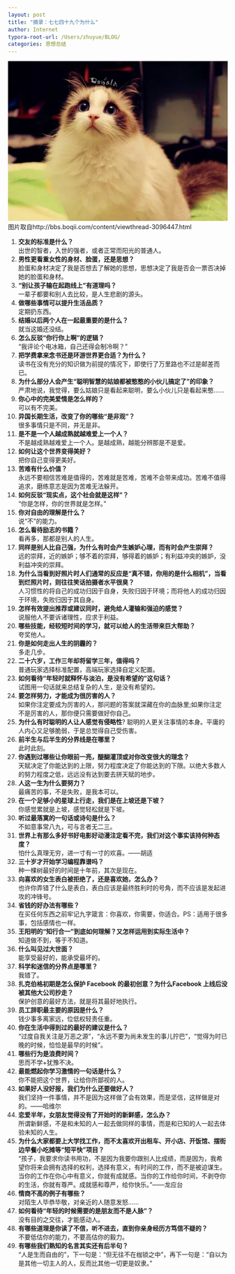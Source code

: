 ```yaml
---
layout: post
title: "摘录：七七四十九个为什么"
author: Internet
typora-root-url: /Users/zhuyue/BLOG/
categories: 思想总结
---
```


![image](/assets/img/psb.jpeg)图片取自http://bbs.boqii.com/content/viewthread-3096447.html

1. **交友的标准是什么？**  
   出世的智者，入世的强者，或者正常而阳光的普通人。  
2. **男性更看重女性的身材、脸蛋，还是思想？**  
   脸蛋和身材决定了我是否想去了解她的思想，思想决定了我是否会一票否决掉她的脸蛋和身材。  
3. **“别让孩子输在起跑线上”有道理吗？**  
   一辈子都要和别人去比较，是人生悲剧的源头。  
4. **做哪些事情可以提升生活品质？**  
   定期扔东西。  
5. **结婚以后两个人在一起最重要的是什么？**  
   就当这婚还没结。  
6. **怎么反驳“你行你上啊”的逻辑？**  
   “我评论个电冰箱，自己还得会制冷啊？”  
7. **把学费拿来念书还是环游世界更合适？为什么？**  
   读书在没有充分的知识做为前提的情况下，即使行了万里路也不过是邮差而已。  
8. **为什么部分人会产生“聪明智慧的姑娘都被憨憨的小伙儿搞定了”的印象？**  
   严肃地说，我觉得，要么姑娘只是看起来聪明，要么小伙儿只是看起来憨……  
9. **你心中的完美爱情是怎么样的？**  
   可以有不完美。  
10. **异国长期生活，改变了你的哪些“是非观”？**  
   很多事情只是不同，并无是非。  
11. **是不是一个人越成熟就越难爱上一个人？**  
   不是越成熟越难爱上一个人。是越成熟，越能分辨那是不是爱。  
12. **如何让这个世界变得美好？**  
   把你自己变得更美好。  
13. **苦难有什么价值？**  
   永远不要相信苦难是值得的，苦难就是苦难，苦难不会带来成功。苦难不值得追求，磨练意志是因为苦难无法躲开。  
14. **如何反驳“现实点，这个社会就是这样”？**  
   “你是怎样，你的世界就是怎样。”  
15. **你对自由的理解是什么？**  
   说“不”的能力。  
16. **怎么看待励志的书籍？**  
   看再多，那都是别人的人生。  
17. **同样是别人比自己强，为什么有时会产生嫉妒心理，而有时会产生崇拜？**  
   远的崇拜，近的嫉妒；够不着的崇拜，够得着的嫉妒；有利益冲突的嫉妒，没利益冲突的崇拜。  
18. **为什么当看到好照片时人们通常的反应是“真不错，你用的是什么相机”，当看到烂照片时，则往往笑话拍摄者水平很臭？**  
   人习惯性的将自己的成功归因于自身，失败归因于环境；而将他人的成功归因于环境，失败归因于其自身。  
19. **怎样有效提出推荐或建议同时，避免给人灌输和强迫的感觉？**  
   说服他人不要诉诸理性，应求于利益。  
20. **哪些技能，经较短时间的学习，就可以给人的生活带来巨大帮助？**  
   夸奖他人。  
21. **你是如何走出人生的阴霾的？**  
   多走几步。  
22. **二十六岁，工作三年却将留学三年，值得吗？**  
   普通玩家选择标准配置，高端玩家选择自定义配置。  
23. **如何看待“年轻时就释怀与淡泊，是没有希望的”这句话？**  
   试图用一句话就来总结复杂的人生，是没有希望的。  
24. **要怎样努力，才能成为很厉害的人？**  
   如果你注定要成为厉害的人，那问题的答案就深藏在你的血脉里;如果你注定不是厉害的人，那你便只需要做好你自己。  
25. **为什么有时聪明的人让人感觉有侵略性**? 
   聪明的人更关注事情的本身。平庸的人内心又足够脆弱，于是总觉得自己受伤害。  
26. **前半生与后半生的分界线是在哪里？**  
   此时此刻。  
27. **你遇到过哪些让你眼前一亮，醍醐灌顶或对你改变很大的理念？**  
   天赋决定了你能达到的上限，努力程度决定了你能达到的下限。以绝大多数人的努力程度之低，远远没有达到要去拼天赋的地步。  
28. **人这一生为什么要努力？**  
   最痛苦的事，不是失败，是我本可以。  
29. **在一个足够小的星球上行走，我们是在上坡还是下坡？**  
   你感觉累就是上坡，感觉轻松就是下坡。  
30. **听过最落寞的一句话或诗句是什么？**  
   不如意事常八九，可与言者无二三。  
31. **世界上有那么多好书好电影好动漫注定看不完，我们对这个事实该持何种态度？**  
   怕什么真理无穷，进一寸有一寸的欢喜。——胡适  
32. **三十岁才开始学习编程靠谱吗？**  
   种一棵树最好的时间是十年前，其次是现在。  
33. **向喜欢的女生表白被拒绝了，还是喜欢她，怎么办？**  
   也许你弄错了什么是表白，表白应该是最终胜利时的号角，而不应该是发起进攻的冲锋号。  
34. **省钱的好办法有哪些？**  
   在买任何东西之前牢记九字箴言：你喜欢，你需要，你适合。PS：适用于很多事，包括感情也一样。  
35. **王阳明的“知行合一”到底如何理解？又怎样运用到实际生活中？**  
   知道做不到，等于不知道。  
36. **什么叫见过大世面？**  
   能享受最好的，能承受最坏的。  
37. **科学和迷信的分界点是哪里？**  
   我错了。  
38. **扎克伯格初期是怎么保护 Facebook 的最初创意？为什么Facebook 上线后没被其他大公司抄走？**  
   保护创意的最好方法，就是将其最好地执行。  
39. **员工辞职最主要的原因是什么？**  
   钱少事多离家远，位低权轻责任重。  
40. **你在生活中得到过的最好的建议是什么？**  
   “过度自我关注是万恶之源”，“永远不要为尚未发生的事儿拧巴”，“觉得为时已晚的时候，恰恰是最早的时候”。  
41. **哪些行为是浪费时间？**  
   思而不学+犹豫不决。  
42. **最能燃起你学习激情的一句话是什么？**  
   你不能把这个世界，让给你所鄙视的人。  
43. **如果好人没好报，我们为什么还要做好人？**  
   我们坚持一件事情，并不是因为这样做了会有效果，而是坚信，这样做是对的。——哈维尔  
44. **恋爱半年，女朋友觉得没有了开始时的新鲜感，怎么办？**  
   所谓新鲜感，不是和未知的人一起去做同样的事情，而是和已知的人一起去体验未知的人生。  
45. **为什么大家都要上大学找工作，而不太喜欢开出租车、开小店、开饭馆、摆街边早餐小吃摊等“短平快”项目？**  
   “孩子，我要求你读书用功，不是因为我要你跟别人比成绩，而是因为，我希望你将来会拥有选择的权利，选择有意义，有时间的工作，而不是被迫谋生。当你的工作在你心中有意义，你就有成就感。当你的工作给你时间，不剥夺你的生活，你就有尊严。成就感和尊严，给你快乐。”——龙应台  
46. **情商不高的例子有哪些？**  
   对陌生人毕恭毕敬，对亲近的人随意发怒……  
47. **如何看待“年轻的时候需要的是朋友而不是人脉”？**  
   没有目的之交往，才能感动人。  
48. **有哪些道理是你读了不信，听不进去，直到你亲身经历方笃信不疑的？**  
   不要低估你的能力，不要高估你的毅力。  
49. **有哪些我们熟知的名言其实还有后半句？**  
   “人是生而自由的”，下一句是：“但无往不在枷锁之中”，再下一句是：“自以为是其他一切主人的人，反而比其他一切更是奴隶。”  
